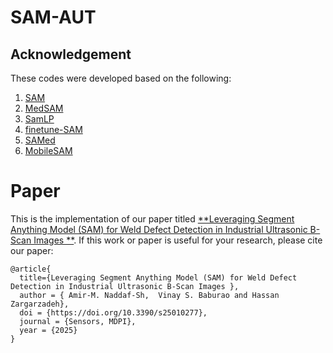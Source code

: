 # SAM-AUT


## Acknowledgement
These codes were developed based on the following:
1. [SAM](https://github.com/facebookresearch/segment-anything)
2. [MedSAM](https://github.com/bowang-lab/MedSAM)
3. [SamLP](https://github.com/Dinghaoxuan/SamLP)
4. [finetune-SAM](https://github.com/mazurowski-lab/finetune-SAM)
5. [SAMed](https://github.com/hitachinsk/SAMed)
6. [MobileSAM](https://github.com/ChaoningZhang/MobileSAM)

# Paper
This is the implementation of our paper titled [**Leveraging Segment Anything Model (SAM) for Weld Defect Detection in Industrial Ultrasonic B-Scan Images **](https://www.mdpi.com/1424-8220/25/1/277). If this work or paper is useful for your research, please cite our paper:
```
@article{
  title={Leveraging Segment Anything Model (SAM) for Weld Defect Detection in Industrial Ultrasonic B-Scan Images },
  author = { Amir-M. Naddaf-Sh,  Vinay S. Baburao and Hassan Zargarzadeh},
  doi = {https://doi.org/10.3390/s25010277},
  journal = {Sensors, MDPI},
  year = {2025}
}
```

